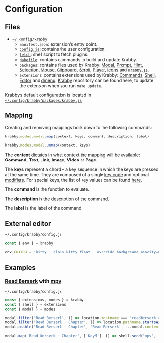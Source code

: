 # Configuration

## Files

- [`~/.config/krabby`](/share/krabby)
  - [`manifest.json`](/share/krabby/manifest.json): extension’s entry point.
  - [`config.js`](/share/krabby/config.js): contains the user configuration.
  - [`fetch`](/share/krabby/fetch): shell script to fetch plugins.
  - [`Makefile`](/share/krabby/Makefile): contains commands to build and update Krabby.
  - `packages`: contains files used by Krabby: [Modal], [Prompt], [Hint], [Selection], [Mouse], [Clipboard], [Scroll], [Player], [icons][Krabby icon] and [`krabby.js`](/src/krabby.js).
  - `extensions`: contains extensions used by Krabby: [Commands], [Shell], [Editor] and [dmenu].  [Krabby] repository can be found here, to update the extension when you run `make update`.

Krabby’s default configuration is located in [`~/.config/krabby/packages/krabby.js`](/src/krabby.js).

## Mapping

Creating and removing mappings boils down to the following commands:

``` javascript
krabby.modes.modal.map(context, keys, command, description, label)
```

``` javascript
krabby.modes.modal.unmap(context, keys)
```

The **context** dictates in what context the mapping will be available:
**Command**, **Text**, **Link**, **Image**, **Video** or **Page**.

The **keys** represent a chord – a key sequence in which the keys are pressed at
the same time.  They are composed of a single [key code][KeyboardEvent.code] and
optional [modifiers].  For special keys, the list of key values can be found
[here][Key Values].

The **command** is the function to evaluate.

The **description** is the description of the command.

The **label** is the label of the command.

## External editor

`~/.config/krabby/config.js`

``` javascript
const { env } = krabby

env.EDITOR = 'kitty --class kitty-float --override background_opacity=0.75 kak "$1" -e "select $2.$3,$4.$5"'
```

## Examples

### [Read Berserk] with [mpv]

`~/.config/krabby/config.js`

``` javascript
const { extensions, modes } = krabby
const { shell } = extensions
const { modal } = modes

modal.filter('Read Berserk', () => location.hostname === 'readberserk.com', 'Command')
modal.filter('Read Berserk · Chapter', () => location.pathname.startsWith('/chapter'), 'Read Berserk')
modal.enable('Read Berserk · Chapter', 'Read Berserk', ...modal.context.filters)

modal.map('Read Berserk · Chapter', ['KeyM'], () => shell.send('mpv', ...Array.from(document.querySelectorAll('.pages__img'), (image) => image.src)), 'Read Berserk with mpv', 'Read Berserk · Chapter')
```

[Krabby]: https://github.com/alexherbo2/krabby
[Krabby icon]: https://iconfinder.com/icons/877852/kanto_krabby_pokemon_water_icon

[Modal]: https://github.com/alexherbo2/modal.js
[Prompt]: https://github.com/alexherbo2/prompt.js
[Hint]: https://github.com/alexherbo2/hint.js
[Selection]: https://github.com/alexherbo2/selection.js
[Mouse]: https://github.com/alexherbo2/mouse.js
[Clipboard]: https://github.com/alexherbo2/clipboard.js
[Scroll]: https://github.com/alexherbo2/scroll.js
[Player]: https://github.com/alexherbo2/player.js

[Commands]: https://github.com/alexherbo2/chrome-commands
[Shell]: https://github.com/alexherbo2/chrome-shell
[Editor]: https://github.com/alexherbo2/chrome-editor
[dmenu]: https://github.com/alexherbo2/chrome-dmenu

[mpv]: https://mpv.io

[Read Berserk]: https://readberserk.com

[KeyboardEvent.code]: https://developer.mozilla.org/en-US/docs/Web/API/KeyboardEvent/code
[Key Values]: https://developer.mozilla.org/en-US/docs/Web/API/KeyboardEvent/key/Key_Values
[Modifiers]: https://developer.mozilla.org/en-US/docs/Web/API/KeyboardEvent/key/Key_Values#Modifier_keys
